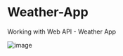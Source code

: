 # Weather-App
Working with Web API - Weather App

![image](https://user-images.githubusercontent.com/77002111/199261289-36cd21ff-97b1-4168-a94e-f10d13e42ced.png)
